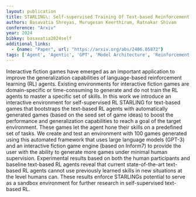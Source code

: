 ```yaml
---
layout: publication
title: STARLING\: Self-supervised Training Of Text-based Reinforcement Learning Agent With Large Language Models
authors: Basavatia Shreyas, Murugesan Keerthiram, Ratnakar Shivam
conference: "Arxiv"
year: 2024
bibkey: basavatia2024self
additional_links:
  - {name: "Paper", url: "https://arxiv.org/abs/2406.05872"}
tags: ['Agent', 'Agentic', 'GPT', 'Model Architecture', 'Reinforcement Learning', 'Tools', 'Training Techniques']
---
```

Interactive fiction games have emerged as an important application to improve the generalization capabilities of language-based reinforcement learning (RL) agents. Existing environments for interactive fiction games are domain-specific or time-consuming to generate and do not train the RL agents to master a specific set of skills. In this work we introduce an interactive environment for self-supervised RL STARLING for text-based games that bootstraps the text-based RL agents with automatically generated games (based on the seed set of game ideas) to boost the performance and generalization capabilities to reach a goal of the target environment. These games let the agent hone their skills on a predefined set of tasks. We create and test an environment with 100 games generated using this automated framework that uses large language models (GPT-3) and an interactive fiction game engine (based on Inform7) to provide the user with the ability to generate more games under minimal human supervision. Experimental results based on both the human participants and baseline text-based RL agents reveal that current state-of-the-art text-based RL agents cannot use previously learned skills in new situations at the level humans can. These results enforce STARLINGs potential to serve as a sandbox environment for further research in self-supervised text-based RL.
